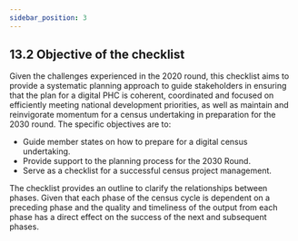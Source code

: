 ```yaml
---
sidebar_position: 3
---
```


## 13.2 Objective of the checklist
Given the challenges experienced in the 2020 round, this checklist aims to provide a systematic planning approach to guide stakeholders in ensuring that the plan for a digital PHC is coherent, coordinated and focused on efficiently meeting national development priorities, as well as maintain and reinvigorate momentum for a census undertaking in preparation for the 2030 round. The specific objectives are to: 

-	Guide member states on how to prepare for a digital census undertaking.
-	Provide support to the planning process for the 2030 Round. 
-	Serve as a checklist for a successful census project management.

The checklist provides an outline to clarify the relationships between phases. Given that each phase of the census cycle is dependent on a preceding phase and the quality and timeliness of the output from each phase has a direct effect on the success of the next and subsequent phases.
